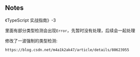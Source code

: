 ## Notes

《TypeScript 实战指南》-3

里面有部分类型检测会出现`Error`，先暂时没有处理，后续会一起处理

修改了一波强制的类型检测:

```
https://blog.csdn.net/m4a1k2ak47/article/details/80623955
```
